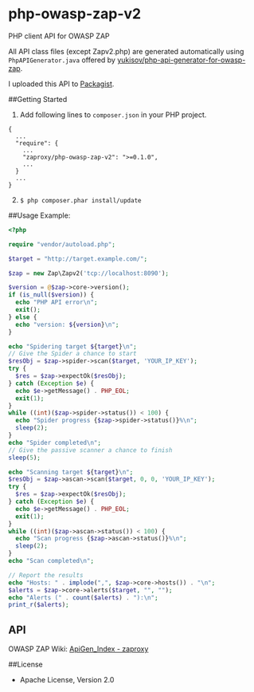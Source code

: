php-owasp-zap-v2
================

PHP client API for OWASP ZAP

All API class files (except Zapv2.php) are generated automatically using `PhpAPIGenerator.java` offered by [yukisov/php-api-generator-for-owasp-zap](https://github.com/yukisov/php-api-generator-for-owasp-zap).

I uploaded this API to [Packagist](https://packagist.org/packages/yukisov/php-owasp-zap-v2).

##Getting Started

1. Add following lines to `composer.json` in your PHP project.

  ```
  {
    ...
    "require": {
      ...
      "zaproxy/php-owasp-zap-v2": ">=0.1.0",
      ...
    }
    ...
  }
  ```

2. `$ php composer.phar install/update`

##Usage
Example:

```php
<?php

require "vendor/autoload.php";

$target = "http://target.example.com/";

$zap = new Zap\Zapv2('tcp://localhost:8090');

$version = @$zap->core->version();
if (is_null($version)) {
  echo "PHP API error\n";
  exit();
} else {
  echo "version: ${version}\n";
}

echo "Spidering target ${target}\n";
// Give the Spider a chance to start
$resObj = $zap->spider->scan($target, 'YOUR_IP_KEY');
try {
  $res = $zap->expectOk($resObj);
} catch (Exception $e) {
  echo $e->getMessage() . PHP_EOL;
  exit(1);
}
while ((int)($zap->spider->status()) < 100) {
  echo "Spider progress {$zap->spider->status()}%\n";
  sleep(2);
}
echo "Spider completed\n";
// Give the passive scanner a chance to finish
sleep(5);

echo "Scanning target ${target}\n";
$resObj = $zap->ascan->scan($target, 0, 0, 'YOUR_IP_KEY');
try {
  $res = $zap->expectOk($resObj);
} catch (Exception $e) {
  echo $e->getMessage() . PHP_EOL;
  exit(1);
}
while ((int)($zap->ascan->status()) < 100) {
  echo "Scan progress {$zap->ascan->status()}%\n";
  sleep(2);
}
echo "Scan completed\n";

// Report the results
echo "Hosts: " . implode(",", $zap->core->hosts()) . "\n";
$alerts = $zap->core->alerts($target, "", "");
echo "Alerts (" . count($alerts) . "):\n";
print_r($alerts);

```

## API
OWASP ZAP Wiki: [ApiGen_Index - zaproxy](https://code.google.com/p/zaproxy/wiki/ApiGen_Index)


##License
- Apache License, Version 2.0

